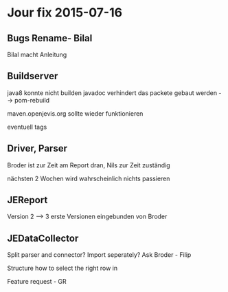 # Jour fix 2015-07-16

## Bugs Rename- Bilal
Bilal macht Anleitung

## Buildserver
java8 konnte nicht builden
javadoc verhindert das packete gebaut werden --> pom-rebuild

maven.openjevis.org sollte wieder funktionieren

eventuell tags

## Driver, Parser
Broder ist zur Zeit am Report dran, Nils zur Zeit zuständig

nächsten 2 Wochen wird wahrscheinlich nichts passieren

## JEReport
Version 2 --> 3 erste Versionen eingebunden von Broder


## JEDataCollector
Split parser and connector? Import seperately?
Ask Broder - Filip

Structure how to select the right row in 

Feature request - GR

